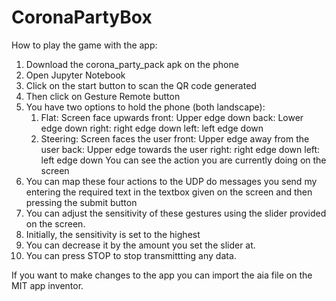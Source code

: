 # CoronaPartyBox

How to play the game with the app:
1. Download the corona_party_pack apk on the phone
2. Open Jupyter Notebook
2. Click on the start button to scan the QR code generated
3. Then click on Gesture Remote button
4. You have two options to hold the phone (both landscape):
    1. Flat: Screen face upwards
         front: Upper edge down
         back: Lower edge down
         right: right edge down
         left: left edge down
    2. Steering: Screen faces the user
         front: Upper edge away from the user
         back: Upper edge towards the user
         right: right edge down
         left: left edge down
You can see the action you are currently doing on the screen
5. You can map these four actions to the UDP do messages you send my entering the required text in the textbox given on the screen and then pressing the submit button 
6. You can adjust the sensitivity of these gestures using the slider provided on the screen.
7. Initially, the sensitivity is set to the highest 
8. You can decrease it by the amount you set the slider at.
9. You can press STOP to stop transmittting any data.
         

If you want to make changes to the app you can import the aia file on the MIT app inventor.

